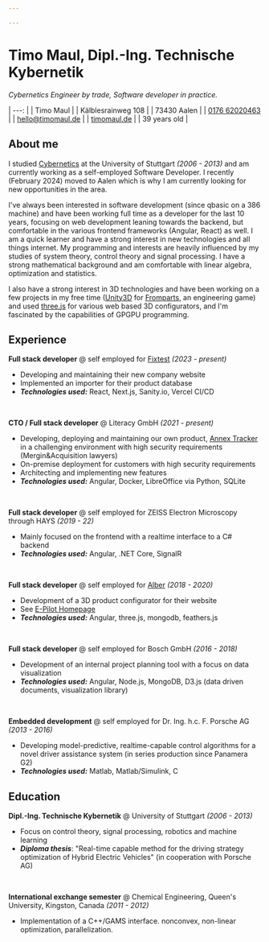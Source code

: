 ```yaml
---

---
```


# Timo Maul, Dipl.-Ing. Technische Kybernetik

_Cybernetics Engineer by trade, Software developer in practice._

| ---: | 
| Timo Maul |
| Kälblesrainweg 108 |
| 73430 Aalen |
| [0176 62020463](tel:+4917662020463) |
| [hello@timomaul.de](mailto:hello@timomaul.de) |
| [timomaul.de](https://timomaul.de) |
| 39 years old |

## About me

I studied [Cybernetics](https://www.gkm.uni-stuttgart.de/techkyb) at the University of Stuttgart *(2006 - 2013)* and am currently working as a self-employed Software Developer. I recently (February 2024) moved to Aalen which is why I am currently looking for new opportunities in the area. 

I've always been interested in software development (since qbasic on a 386 machine) and have been working full time as a developer for the last 10 years, focusing on web development leaning towards the backend, but comfortable in the various frontend frameworks (Angular, React) as well. I am a quick learner and have a strong interest in new technologies and all things internet. My programming and interests are heavily influenced by my studies of system theory, control theory and signal processing. I have a strong mathematical background and am comfortable with linear algebra, optimization and statistics.

I also have a strong interest in 3D technologies and have been working on a few projects in my free time ([Unity3D](https://unity3d.com) for [Fromparts](https://fromparts.de), an engineering game) and used [three.js](https://threejs.org) for various web based 3D configurators, and I'm fascinated by the capabilities of GPGPU programming.

## Experience

**Full stack developer** @ self employed for [Fixtest](https://fixtest.de) *(2023 - present)*
  - Developing and maintaining their new company website
  - Implemented an importer for their product database
  - **_Technologies used:_** React, Next.js, Sanity.io, Vercel CI/CD
<br>

**CTO / Full stack developer** @ Literacy GmbH *(2021 - present)*
  - Developing, deploying and maintaining our own product, [Annex Tracker](https://annex-tracker.de) in a challenging environment with high security requirements (Mergin&Acquisition lawyers)
  - On-premise deployment for customers with high security requirements
  - Architecting and implementing new features
  - **_Technologies used:_** Angular, Docker, LibreOffice via Python, SQLite
<br>

**Full stack developer** @ self employed for ZEISS Electron Microscopy through HAYS *(2019 - 22)*
  - Mainly focused on the frontend with a realtime interface to a C# backend 
  - **_Technologies used:_** Angular, .NET Core, SignalR
<br>

**Full stack developer** @ self employed for [Alber](https://alber.de) *(2018 - 2020)*
  - Development of a 3D product configurator for their website
  - See [E-Pilot Homepage](https://e-pilot.alber.de/de/viewer/e-pilot/)
  - **_Technologies used:_** Angular, three.js, mongodb, feathers.js
<br>

**Full stack developer** @ self employed for Bosch GmbH *(2016 - 2018)*
  - Development of an internal project planning tool with a focus on data visualization
  - **_Technologies used:_** Angular, Node.js, MongoDB, D3.js (data driven documents, visualization library)
<br>

**Embedded development** @ self employed for Dr. Ing. h.c. F. Porsche AG *(2013 - 2016)*
  - Developing model-predictive, realtime-capable control algorithms for a novel driver assistance system (in series production since Panamera G2)
  - **_Technologies used:_** Matlab, Matlab/Simulink, C

## Education

**Dipl.-Ing. Technische Kybernetik** @ University of Stuttgart *(2006 - 2013)*
  - Focus on control theory, signal processing, robotics and machine learning
  - **_Diploma thesis_**: "Real-time capable method for the driving strategy optimization of Hybrid Electric Vehicles" (in cooperation with Porsche AG)
<br>

**International exchange semester** @ Chemical Engineering, Queen's University, Kingston, Canada  *(2011 - 2012)*
  - Implementation of a C++/GAMS interface. nonconvex, non-linear optimization, parallelization.
  
